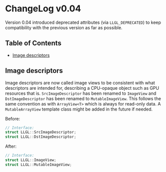 # ChangeLog v0.04

Version 0.04 introduced deprecated attributes (via `LLGL_DEPRECATED`) to keep compatibility with the previous version as far as possible.

## Table of Contents

- [Image descriptors](#image-descriptors)


## Image descriptors

Image descriptors are now called image views to be consistent with what descriptors are intended for, describing a CPU-opaque object such as GPU resources that is.
`SrcImageDescriptor` has been renamed to `ImageView` and `DstImageDescriptor` has been renamed to `MutableImageView`.
This follows the same convention as with `ArrayView<T>` which is always for read-only data. A `MutableArrayView` template class might be added in the future if needed.

Before:
```cpp
// Interface:
struct LLGL::SrcImageDescriptor;
struct LLGL::DstImageDescriptor;
```

After:
```cpp
// Interface:
struct LLGL::ImageView;
struct LLGL::MutableImageView;
```


